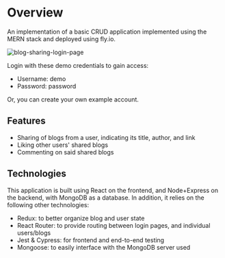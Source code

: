 # Overview

An implementation of a basic CRUD application implemented using the MERN stack and deployed using fly.io.

![blog-sharing-login-page](https://user-images.githubusercontent.com/104338788/230449682-4994e446-eb21-417b-9e51-d83d1ef42c24.png)

Login with these demo credentials to gain access:
  - Username: demo
  - Password: password

Or, you can create your own example account.

## Features
 - Sharing of blogs from a user, indicating its title, author, and link
 - Liking other users' shared blogs
 - Commenting on said shared blogs

## Technologies

This application is built using React on the frontend, and Node+Express on the backend, with MongoDB as a database.
In addition, it relies on the following other technologies:
 - Redux: to better organize blog and user state
 - React Router: to provide routing between login pages, and individual users/blogs
 - Jest & Cypress: for frontend and end-to-end testing
 - Mongoose: to easily interface with the MongoDB server used
